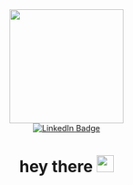 <div id="header" align="center">
  <img src="https://i.giphy.com/media/v1.Y2lkPTc5MGI3NjExdWk5eGhwMW8xZWdyb3Yxenp3bnY0cHQwN2d3ZnYzbnBxajVzaG5xbSZlcD12MV9pbnRlcm5hbF9naWZfYnlfaWQmY3Q9Zw/qgQUggAC3Pfv687qPC/giphy.gif" width="200"/>
</div>

<div id="badges" align="center">
  <a href="https://www.linkedin.com/feed/?trk=guest_homepage-basic_google-one-tap-submit">
    <img src="https://img.shields.io/badge/LinkedIn-blue?style=for-the-badge&logo=linkedin&logoColor=white" alt="LinkedIn Badge"/>
  </a>
</div>

<div align="center">
  <img src="https://komarev.com/ghpvc/?username=Watcharaponlee&style=flat-square&color=blue" alt=""/>
</div>

<h1 align="center">
  hey there
  <img src="https://media.giphy.com/media/hvRJCLFzcasrR4ia7z/giphy.gif" width="30px"/>
</h1>



